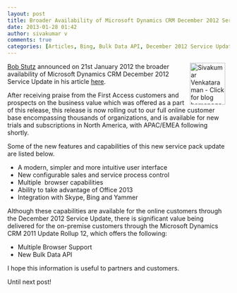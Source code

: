 ```yaml
---
layout: post
title: Broader Availability of Microsoft Dynamics CRM December 2012 Service Update
date: 2013-01-28 01:42
author: sivakumar v
comments: true
categories: [Articles, Bing, Bulk Data API, December 2012 Service Update, Dynamics CRM 2011, Dynamics CRM Online, Multiple Browser, office 2013, Sivakumar Venkataraman, Skype, Uncategorized, Update Rollup 12, Yammer]
---
```

<p style="text-align: left;"><a title="Sivakumar Venkataraman - Click for blog homepage"><img src="https://microsofttpd.github.io/assets/0871.sivav.jpg" alt="Sivakumar Venkataraman - Click for blog homepage" width="80" height="95" align="right" border="0" hspace="10" /></a><a title="Bob Stutz" href="https://community.dynamics.com/members/Bob-Stutz/default.aspx" target="_blank">Bob Stutz</a> announced on 21st January 2012 the broader availability of Microsoft Dynamics CRM December 2012 Service Update in his article <a title="here" href="https://community.dynamics.com/product/crm/crmnontechnical/b/crmconnection/archive/2013/01/21/announcing-microsoft-dynamics-crm-december-2012-service-update.aspx" target="_blank">here</a>.</p>
<p>After receiving praise from the First Access customers and prospects on the business value which was offered as a part of this release,&nbsp;this release is now rolling out to our full online customer base encompassing thousands of organizations, and is available for new trials and subscriptions in North America, with APAC/EMEA following shortly.</p>
<p>Some of the new features and capabilities of this new service pack update are listed below.</p>
<ul>
<li>A modern, simpler and more intuitive user interface</li>
<li>New configurable sales and service process control</li>
<li>Multiple &nbsp;browser capabilities</li>
<li>Ability to take advantage of Office 2013</li>
<li>Integration with Skype, Bing and Yammer</li>
</ul>
<p>Although these capabilities are available for the online customers through the December 2012 Service Update, there is significant value being delivered for the on-premise customers through the Microsoft Dynamics CRM 2011 Update Rollup 12, which offers the following:</p>
<ul>
<li>Multiple Browser Support</li>
<li>New Bulk Data API</li>
</ul>
<p>I hope this information is useful to partners and customers.</p>
<p>Until next post!</p>
